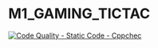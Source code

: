 # M1_GAMING_TICTAC
[![Code Quality - Static Code - Cppchec](https://github.com/vin099/M1_GAMING_TICTAC/actions/workflows/c-cpp.yml/badge.svg)](https://github.com/vin099/M1_GAMING_TICTAC/actions/workflows/c-cpp.yml)
